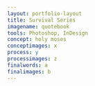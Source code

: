 ```yaml
---
layout: portfolio-layout
title: Survival Series
imagename: quotebook
tools: Photoshop, InDesign
concept: holy moses
conceptimages: x
process: y
processimages: z
finalwords: a
finalimages: b
---
```

